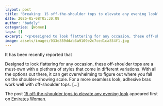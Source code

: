 ```yaml
---
layout: post
title: "Breaking: 15 off-the-shoulder tops to elevate any evening look"
date: 2025-05-08T05:30:09
author: "badely"
categories: [Women]
tags: []
excerpt: "<p>Designed to look flattering for any occasion, these off-shoulder tops are a must-own with a plethora of styles that come in different variations. W"
image: assets/images/033e859ddab3a9109e2c7ced1ca854f1.jpg
---
```


It has been recently reported that <p>Designed to look flattering for any occasion, these off-shoulder tops are a must-own with a plethora of styles that come in different variations. With all the options out there, it can get overwhelming to figure out where you fall on the shoulder-showing scale. For a more seamless look, adhesive bras work well with off-shoulder tops. [&#8230;]</p>
<p>The post <a href="https://emirateswoman.com/15-off-the-shoulder-tops-to-elevate-any-evening-look/" rel="nofollow">15 off-the-shoulder tops to elevate any evening look</a> appeared first on <a href="https://emirateswoman.com" rel="nofollow">Emirates Woman</a>.</p>

